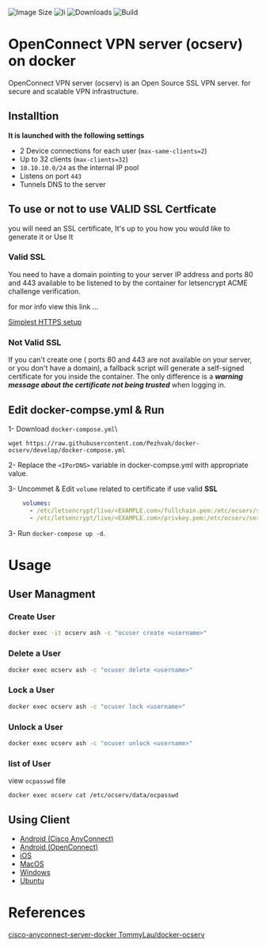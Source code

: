 ![Image Size](https://img.shields.io/docker/image-size/rezabeigi/ocserv)
![li](https://img.shields.io/github/license/beigi-reza/docker-compose-ocserv/)
![Downloads](https://img.shields.io/docker/pulls/rezabeigi/ocserv)
![Build](https://img.shields.io/docker/automated/rezabeigi/ocserv)

# OpenConnect VPN server (ocserv) on docker

OpenConnect VPN server (ocserv) is an Open Source SSL VPN server. for secure and scalable VPN infrastructure.


## Installtion

**It is launched with the following settings**

- 2 Device connections for each user (`max-same-clients=2`)
- Up to 32 clients (`max-clients=32`)
- `10.10.10.0/24` as the internal IP pool
- Listens on port `443`
- Tunnels DNS to the server

## **To use or not to use** VALID SSL Certficate

you will need an SSL certificate, It's up to you how you would like to generate it or Use It


### Valid SSL

You need to have a domain pointing to your server IP address and ports 80 and 443 available to be listened to by the container for letsencrypt ACME challenge verification.

for mor info view this link ...

[Simplest HTTPS setup](https://leangaurav.medium.com/simplest-https-setup-nginx-reverse-proxy-letsencrypt-ssl-certificate-aws-cloud-docker-4b74569b3c61)


### Not Valid SSL

If you can't create one ( ports 80 and 443 are not available on your server, or you don't have a domain), a fallback script will generate a self-signed certificate for you inside the container. The only difference is a ***warning message about the certificate not being trusted*** when logging in.


## Edit docker-compse.yml & Run
1- Download `docker-compose.yml`\
   ```
   wget https://raw.githubusercontent.com/Pezhvak/docker-ocserv/develop/docker-compose.yml
   ```
2- Replace the `<IPorDNS>` variable in docker-compse.yml with appropriate value.

3- Uncommet & Edit `volume` related to certificate if use valid **SSL** 

```yml
    volumes:
      - /etc/letsencrypt/live/<EXAMPLE.com>/fullchain.pem:/etc/ocserv/server-cert.pem
      - /etc/letsencrypt/live/<EXAMPLE.com>/privkey.pem:/etc/ocserv/server-key.pem
```

3- Run `docker-compose up -d`.


# Usage

## User Managment
### Create User

```bash
docker exec -it ocserv ash -c "ocuser create <username>"
```

### Delete a User

```bash
docker exec ocserv ash -c "ocuser delete <username>"
```
### Lock a User

```bash
docker exec ocserv ash -c "ocuser lock <username>"
```
### Unlock a User

```bash
docker exec ocserv ash -c "ocuser unlock <username>"
```

### list of User 
view `ocpasswd` file

```
docker exec ocserv cat /etc/ocserv/data/ocpasswd
```


## Using Client

- [Android (Cisco AnyConnect)](https://play.google.com/store/apps/details?id=com.cisco.anyconnect.vpn.android.avf)
- [Android (OpenConnect)](https://play.google.com/store/apps/details?id=com.github.digitalsoftwaresolutions.openconnect)
- [iOS](https://apps.apple.com/us/app/cisco-anyconnect/id1135064690)
- [MacOS](https://www.cisco.com/c/en/us/support/docs/smb/routers/cisco-rv-series-small-business-routers/smb5642-install-cisco-anyconnect-secure-mobility-client-on-a-mac-com-rev1.html)
- [Windows](https://www.cisco.com/c/en/us/support/docs/smb/routers/cisco-rv-series-small-business-routers/smb5686-install-cisco-anyconnect-secure-mobility-client-on-a-windows.html)
- [Ubuntu](https://www.cisco.com/c/en/us/support/docs/smb/routers/cisco-rv-series-small-business-routers/Kmgmt-785-AnyConnect-Linux-Ubuntu.html)


# References

[cisco-anyconnect-server-docker
](https://github.com/soreana/cisco-anyconnect-server-docker)
[TommyLau/docker-ocserv](https://github.com/TommyLau/docker-ocserv)
